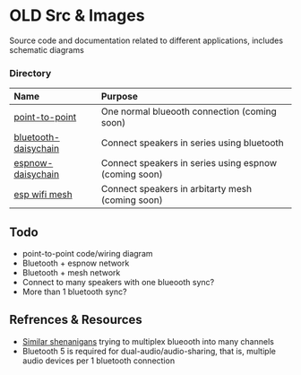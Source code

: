 # OLD Src & Images
Source code and documentation related to different applications, includes schematic diagrams 

### Directory 
| Name                                         | Purpose                                              | 
| :--                                          | :--                                                  |
|[point-to-point](point-to-point)              | One normal blueooth connection  (coming soon)        |
|[bluetooth-daisychain](bluetooth-daisychain)  | Connect speakers in series using bluetooth           |
|[espnow-daisychain](espnow-daisychain)        | Connect speakers in series using espnow (coming soon)|
|[esp wifi mesh](mesh)                         | Connect speakers in arbitarty mesh      (coming soon)|

## Todo
- point-to-point code/wiring diagram
- Bluetooth + espnow network
- Bluetooth + mesh network
- Connect to many speakers with one blueooth sync?
- More than 1 bluetooth sync?

## Refrences & Resources
- [Similar shenanigans](https://github.com/pschatzmann/arduino-audio-tools/discussions/864) trying to multiplex blueooth into many channels
- Bluetooth 5 is required for dual-audio/audio-sharing, that is, multiple audio devices per 1 bluetooth connection